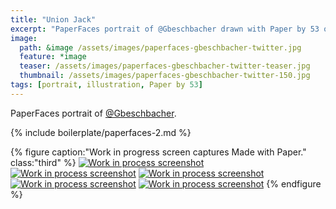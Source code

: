 ```yaml
---
title: "Union Jack"
excerpt: "PaperFaces portrait of @Gbeschbacher drawn with Paper by 53 on an iPad."
image: 
  path: &image /assets/images/paperfaces-gbeschbacher-twitter.jpg 
  feature: *image
  teaser: /assets/images/paperfaces-gbeschbacher-twitter-teaser.jpg
  thumbnail: /assets/images/paperfaces-gbeschbacher-twitter-150.jpg
tags: [portrait, illustration, Paper by 53]
---
```


PaperFaces portrait of [@Gbeschbacher](https://twitter.com/gbeschbacher).

{% include boilerplate/paperfaces-2.md %}

{% figure caption:"Work in progress screen captures Made with Paper." class:"third" %}
[![Work in process screenshot](/assets/images/paperfaces-gbeschbacher-process-1-600.jpg)](/assets/images/paperfaces-gbeschbacher-process-1-lg.jpg) [![Work in process screenshot](/assets/images/paperfaces-gbeschbacher-process-2-600.jpg)](/assets/images/paperfaces-gbeschbacher-process-2-lg.jpg) [![Work in process screenshot](/assets/images/paperfaces-gbeschbacher-process-3-600.jpg)](/assets/images/paperfaces-gbeschbacher-process-3-lg.jpg) [![Work in process screenshot](/assets/images/paperfaces-gbeschbacher-process-4-600.jpg)](/assets/images/paperfaces-gbeschbacher-process-4-lg.jpg) [![Work in process screenshot](/assets/images/paperfaces-gbeschbacher-process-5-600.jpg)](/assets/images/paperfaces-gbeschbacher-process-5-lg.jpg)
{% endfigure %}
